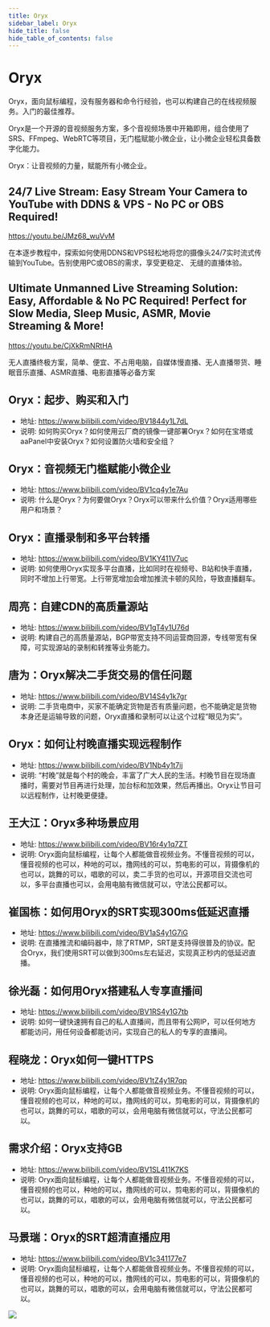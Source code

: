 ```yaml
---
title: Oryx
sidebar_label: Oryx
hide_title: false
hide_table_of_contents: false
---
```


# Oryx

Oryx，面向鼠标编程，没有服务器和命令行经验，也可以构建自己的在线视频服务。入门的最佳推荐。

Oryx是一个开源的音视频服务方案，多个音视频场景中开箱即用，组合使用了SRS、FFmpeg、WebRTC等项目，无门槛赋能小微企业，让小微企业轻松具备数字化能力。

Oryx：让音视频的力量，赋能所有小微企业。

## 24/7 Live Stream: Easy Stream Your Camera to YouTube with DDNS & VPS - No PC or OBS Required!

https://youtu.be/JMz68_wuVvM

在本逐步教程中，探索如何使用DDNS和VPS轻松地将您的摄像头24/7实时流式传输到YouTube。告别使用PC或OBS的需求，享受更稳定、
无缝的直播体验。

## Ultimate Unmanned Live Streaming Solution: Easy, Affordable & No PC Required! Perfect for Slow Media, Sleep Music, ASMR, Movie Streaming & More!

https://youtu.be/CjXkRmNRtHA

无人直播终极方案，简单、便宜、不占用电脑，自媒体慢直播、无人直播带货、睡眠音乐直播、ASMR直播、电影直播等必备方案

## Oryx：起步、购买和入门
* 地址: https://www.bilibili.com/video/BV1844y1L7dL
* 说明: 如何购买Oryx？如何使用云厂商的镜像一键部署Oryx？如何在宝塔或aaPanel中安装Oryx？如何设置防火墙和安全组？

## Oryx：音视频无门槛赋能小微企业
* 地址: https://www.bilibili.com/video/BV1cq4y1e7Au
* 说明: 什么是Oryx？为何要做Oryx？Oryx可以带来什么价值？Oryx适用哪些用户和场景？

## Oryx：直播录制和多平台转播
* 地址: https://www.bilibili.com/video/BV1KY411V7uc
* 说明: 如何使用Oryx实现多平台直播，比如同时在视频号、B站和快手直播，同时不增加上行带宽。上行带宽增加会增加推流卡顿的风险，导致直播翻车。

## 周亮：自建CDN的高质量源站
* 地址: https://www.bilibili.com/video/BV1gT4y1U76d
* 说明: 构建自己的高质量源站，BGP带宽支持不同运营商回源，专线带宽有保障，可实现源站的录制和转推等业务能力。  

## 唐为：Oryx解决二手货交易的信任问题
* 地址: https://www.bilibili.com/video/BV14S4y1k7gr
* 说明: 二手货电商中，买家不能确定货物是否有质量问题，也不能确定是货物本身还是运输导致的问题，Oryx直播和录制可以让这个过程“眼见为实”。

## Oryx：如何让村晚直播实现远程制作
* 地址: https://www.bilibili.com/video/BV1Nb4y1t7ij
* 说明: “村晚”就是每个村的晚会，丰富了广大人民的生活。村晚节目在现场直播时，需要对节目再进行处理，加台标和加效果，然后再播出。Oryx让节目可以远程制作，让村晚更便捷。      
    
## 王大江：Oryx多种场景应用
* 地址: https://www.bilibili.com/video/BV16r4y1q7ZT
* 说明: Oryx面向鼠标编程，让每个人都能做音视频业务。不懂音视频的可以，懂音视频的也可以，种地的可以，撸网线的可以，剪电影的可以，背摄像机的也可以，跳舞的可以，唱歌的可以，卖二手货的也可以，开源项目交流也可以，多平台直播也可以，会用电脑有微信就可以，守法公民都可以。    
      
## 崔国栋：如何用Oryx的SRT实现300ms低延迟直播
* 地址: https://www.bilibili.com/video/BV1aS4y1G7iG
* 说明: 在直播推流和编码器中，除了RTMP，SRT是支持得很普及的协议。配合Oryx，我们使用SRT可以做到300ms左右延迟，实现真正秒内的低延迟直播。

## 徐光磊：如何用Oryx搭建私人专享直播间
* 地址: https://www.bilibili.com/video/BV1RS4y1G7tb
* 说明: 如何一键快速拥有自己的私人直播间，而且带有公网IP，可以任何地方都能访问，用任何设备都能访问，实现自己的私人的专享的直播间。

## 程晓龙：Oryx如何一键HTTPS
* 地址: https://www.bilibili.com/video/BV1tZ4y1R7qp
* 说明: Oryx面向鼠标编程，让每个人都能做音视频业务。不懂音视频的可以，懂音视频的也可以，种地的可以，撸网线的可以，剪电影的可以，背摄像机的也可以，跳舞的可以，唱歌的可以，会用电脑有微信就可以，守法公民都可以。
     
## 需求介绍：Oryx支持GB
* 地址: https://www.bilibili.com/video/BV1SL411K7KS
* 说明: Oryx面向鼠标编程，让每个人都能做音视频业务。不懂音视频的可以，懂音视频的也可以，种地的可以，撸网线的可以，剪电影的可以，背摄像机的也可以，跳舞的可以，唱歌的可以，会用电脑有微信就可以，守法公民都可以。

## 马景瑞：Oryx的SRT超清直播应用
* 地址: https://www.bilibili.com/video/BV1c341177e7
* 说明: Oryx面向鼠标编程，让每个人都能做音视频业务。不懂音视频的可以，懂音视频的也可以，种地的可以，撸网线的可以，剪电影的可以，背摄像机的也可以，跳舞的可以，唱歌的可以，会用电脑有微信就可以，守法公民都可以。

![](https://ossrs.net/gif/v1/sls.gif?site=ossrs.net&path=/lts/tutorial/zh/v6/srs-stack)


